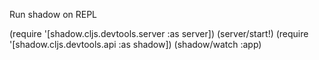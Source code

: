 Run shadow on REPL

(require '[shadow.cljs.devtools.server :as server])
(server/start!)
(require '[shadow.cljs.devtools.api :as shadow])
(shadow/watch :app)
